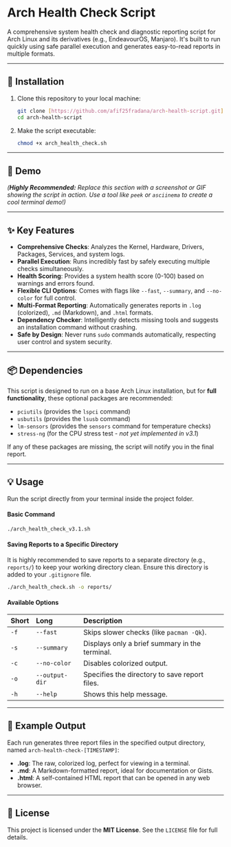# Arch Health Check Script

A comprehensive system health check and diagnostic reporting script for Arch Linux and its derivatives (e.g., EndeavourOS, Manjaro). It's built to run quickly using safe parallel execution and generates easy-to-read reports in multiple formats.

---
## 🚀 Installation

1.  Clone this repository to your local machine:
    ```bash
    git clone [https://github.com/afif25fradana/arch-health-script.git](https://github.com/afif25fradana/arch-health-script.git)
    cd arch-health-script
    ```

2.  Make the script executable:
    ```bash
    chmod +x arch_health_check.sh
    ```

---

## 📸 Demo

*(**Highly Recommended:** Replace this section with a screenshot or GIF showing the script in action. Use a tool like `peek` or `asciinema` to create a cool terminal demo!)*



---

## ✨ Key Features

* **Comprehensive Checks**: Analyzes the Kernel, Hardware, Drivers, Packages, Services, and system logs.
* **Parallel Execution**: Runs incredibly fast by safely executing multiple checks simultaneously.
* **Health Scoring**: Provides a system health score (0-100) based on warnings and errors found.
* **Flexible CLI Options**: Comes with flags like `--fast`, `--summary`, and `--no-color` for full control.
* **Multi-Format Reporting**: Automatically generates reports in `.log` (colorized), `.md` (Markdown), and `.html` formats.
* **Dependency Checker**: Intelligently detects missing tools and suggests an installation command without crashing.
* **Safe by Design**: Never runs `sudo` commands automatically, respecting user control and system security.

---

## 📦 Dependencies

This script is designed to run on a base Arch Linux installation, but for **full functionality**, these optional packages are recommended:

* `pciutils` (provides the `lspci` command)
* `usbutils` (provides the `lsusb` command)
* `lm-sensors` (provides the `sensors` command for temperature checks)
* `stress-ng` (for the CPU stress test - *not yet implemented in v3.1*)

If any of these packages are missing, the script will notify you in the final report.

---


## 💡 Usage

Run the script directly from your terminal inside the project folder.

#### **Basic Command**
```bash
./arch_health_check_v3.1.sh
```

#### **Saving Reports to a Specific Directory**
It is highly recommended to save reports to a separate directory (e.g., `reports/`) to keep your working directory clean. Ensure this directory is added to your `.gitignore` file.

```bash
./arch_health_check.sh -o reports/
```

#### **Available Options**

| Short | Long | Description |
| :--- | :--- | :--- |
| `-f` | `--fast` | Skips slower checks (like `pacman -Qk`). |
| `-s` | `--summary` | Displays only a brief summary in the terminal. |
| `-c` | `--no-color` | Disables colorized output. |
| `-o` | `--output-dir` | Specifies the directory to save report files. |
| `-h` | `--help` | Shows this help message. |

---

## 📄 Example Output

Each run generates three report files in the specified output directory, named `arch-health-check-[TIMESTAMP]`:
* **.log**: The raw, colorized log, perfect for viewing in a terminal.
* **.md**: A Markdown-formatted report, ideal for documentation or Gists.
* **.html**: A self-contained HTML report that can be opened in any web browser.

---

## 📜 License

This project is licensed under the **MIT License**. See the `LICENSE` file for full details.
